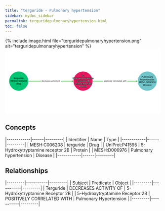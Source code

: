 ```yaml
---
title: "terguride - Pulmonary hypertension"
sidebar: mydoc_sidebar
permalink: terguridepulmonaryhypertension.html
toc: false 
---
```


{% include image.html file="terguridepulmonaryhypertension.png" alt="terguridepulmonaryhypertension" %}![Path Visualization](/images/terguridepulmonaryhypertension.png)

## Concepts

|------------|------|---------|
| Identifier | Name | Type    |
|------------|------|---------|
| MESH:C006208 | terguride | Drug |
| UniProt:P41595 | 5-Hydroxytryptamine receptor 2B | Protein |
| MESH:D006976 | Pulmonary hypertension | Disease |
|------------|------|---------|

## Relationships

|---------|-----------|---------|
| Subject | Predicate | Object  |
|---------|-----------|---------|
| Terguride | DECREASES ACTIVITY OF | 5-Hydroxytryptamine Receptor 2B |
| 5-Hydroxytryptamine Receptor 2B | POSITIVELY CORRELATED WITH | Pulmonary Hypertension |
|---------|-----------|---------|

